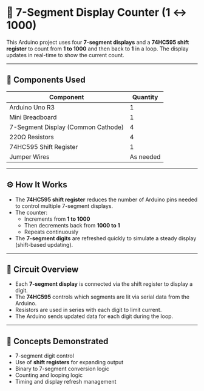 # 🔢 7-Segment Display Counter (1 ↔ 1000)

This Arduino project uses four **7-segment displays** and a **74HC595 shift register** to count from **1 to 1000** and then back to **1** in a loop. The display updates in real-time to show the current count.

---

## 🧰 Components Used

| Component                  | Quantity |
|----------------------------|----------|
| Arduino Uno R3             | 1        |
| Mini Breadboard            | 1        |
| 7-Segment Display (Common Cathode) | 4        |
| 220Ω Resistors             | 4        |
| 74HC595 Shift Register     | 1        |
| Jumper Wires               | As needed |

---

## ⚙️ How It Works

- The **74HC595 shift register** reduces the number of Arduino pins needed to control multiple 7-segment displays.
- The counter:
  - Increments from **1 to 1000**
  - Then decrements back from **1000 to 1**
  - Repeats continuously
- The **7-segment digits** are refreshed quickly to simulate a steady display (shift-based updating).

---

## 🔌 Circuit Overview

- Each **7-segment display** is connected via the shift register to display a digit.
- The **74HC595** controls which segments are lit via serial data from the Arduino.
- Resistors are used in series with each digit to limit current.
- The Arduino sends updated data for each digit during the loop.


---

## 🧠 Concepts Demonstrated

- 7-segment digit control
- Use of **shift registers** for expanding output
- Binary to 7-segment conversion logic
- Counting and looping logic
- Timing and display refresh management
